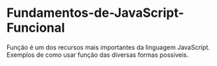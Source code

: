 # Fundamentos-de-JavaScript-Funcional
Função é um dos recursos mais importantes da linguagem JavaScript. Exemplos de como usar função das diversas formas possíveis.
